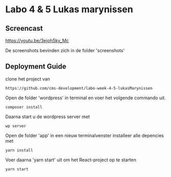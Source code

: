 # Labo 4 & 5 Lukas marynissen

## Screencast
https://youtu.be/3ejoh5ky_Mc

De screenshots bevinden zich in de folder 'screenshots'


## Deployment Guide
clone het project van
```
https://github.com/cms-development/labo-week-4-5-lukasMarynissen
```

Open de folder 'wordpress' in terminal en voer het volgende commando uit.
```
composer install
```
Daarna start u de wordpress server met
```
wp server
```

Open de folder 'app' in een nieuw terminalvenster installeer alle depencies met
```
yarn install
```

Voer daarna 'yarn start' uit om het React-project op te starten
```
yarn start
```